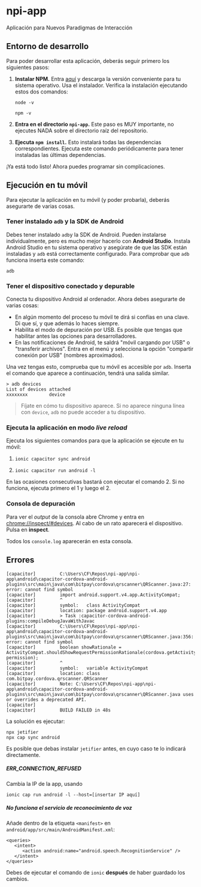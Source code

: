 # npi-app

Aplicación para Nuevos Paradigmas de Interacción

## Entorno de desarrollo

Para poder desarrollar esta aplicación, deberás seguir primero los siguientes pasos:

1. **Instalar NPM.** Entra [aquí](https://nodejs.org/en/download/) y descarga la versión conveniente para tu sistema operativo. Usa el instalador. Verifica la instalación ejecutando estos dos comandos:

   ```
   node -v
   ```

   ```
   npm -v
   ```

2. **Entra en el directorio `npi-app`.** Este paso es MUY importante, no ejecutes NADA sobre el directorio raíz del repositorio.

3. **Ejecuta `npm install`.** Esto instalará todas las dependencias correspondientes. Ejecuta este comando periódicamente para tener instaladas las últimas dependencias.

¡Ya está todo listo! Ahora puedes programar sin complicaciones.

## Ejecución en tu móvil

Para ejecutar la aplicación en tu móvil (y poder probarla), deberás asegurarte de varias cosas.

### Tener instalado `adb` y la SDK de Android

Debes tener instalado `adb`y la SDK de Android. Pueden instalarse individualmente, pero es mucho mejor hacerlo con **Android Studio**. Instala Android Studio en tu sistema operativo y asegúrate de que las SDK están instaladas y `adb` está correctamente configurado. Para comprobar que `adb` funciona inserta este comando:

```
adb
```

### Tener el dispositivo conectado y depurable

Conecta tu dispositivo Android al ordenador. Ahora debes asegurarte de varias cosas:

* En algún momento del proceso tu móvil te dirá si confías en una clave. Di que sí, y que además lo haces siempre.
* Habilita el modo de depuración por USB. Es posible que tengas que habilitar antes las opciones para desarrolladores.
* En las notificaciones de Android, te saldrá "móvil cargando por USB" o "transferir archivos". Entra en el menú y selecciona la opción "compartir conexión por USB" (nombres aproximados).

Una vez tengas esto, comprueba que tu móvil es accesible por `adb`. Inserta el comando que aparece a continuación, tendrá una salida similar.

```
> adb devices
List of devices attached
xxxxxxxx        device
```
> Fíjate en cómo tu dispositivo aparece. Si no aparece ninguna línea con `device`, `adb` no puede acceder a tu dispositivo.

### Ejecuta la aplicación en modo _live reload_

Ejecuta los siguientes comandos para que la aplicación se ejecute en tu móvil:

1. ```
   ionic capacitor sync android
   ```

2. ```
   ionic capacitor run android -l
   ```

En las ocasiones consecutivas bastará con ejecutar el comando 2. Si no funciona, ejecuta primero el 1 y luego el 2.

### Consola de depuración

Para ver el _output_ de la consola abre Chrome y entra en [chrome://inspect/#devices](chrome://inspect/#devices). Al cabo de un rato aparecerá el dispositivo. Pulsa en **inspect**.

Todos los `console.log` aparecerán en esta consola.


## Errores

```
[capacitor]         C:\Users\CF\Repos\npi-app\npi-app\android\capacitor-cordova-android-plugins\src\main\java\com\bitpay\cordova\qrscanner\QRScanner.java:27: error: cannot find symbol
[capacitor]         import android.support.v4.app.ActivityCompat;
[capacitor]         ^
[capacitor]         symbol:   class ActivityCompat
[capacitor]         location: package android.support.v4.app
[capacitor]         > Task :capacitor-cordova-android-plugins:compileDebugJavaWithJavac
[capacitor]         C:\Users\CF\Repos\npi-app\npi-app\android\capacitor-cordova-android-plugins\src\main\java\com\bitpay\cordova\qrscanner\QRScanner.java:356: error: cannot find symbol
[capacitor]         boolean showRationale = ActivityCompat.shouldShowRequestPermissionRationale(cordova.getActivity(), permission);
[capacitor]         ^
[capacitor]         symbol:   variable ActivityCompat
[capacitor]         location: class com.bitpay.cordova.qrscanner.QRScanner
[capacitor]         Note: C:\Users\CF\Repos\npi-app\npi-app\android\capacitor-cordova-android-plugins\src\main\java\com\bitpay\cordova\qrscanner\QRScanner.java uses or overrides a deprecated API.
[capacitor]
[capacitor]         BUILD FAILED in 48s
```

La solución es ejecutar:

```
npx jetifier
npx cap sync android
```

Es posible que debas instalar `jetifier` antes, en cuyo caso te lo indicará directamente.

##### ERR_CONNECTION_REFUSED

Cambia la IP de la app, usando

```
ionic cap run android -l --host=[insertar IP aquí]
```


##### No funciona el servicio de reconocimiento de voz

Añade dentro de la etiqueta `<manifest>` en `android/app/src/main/AndroidManifest.xml`:

```
<queries>
   <intent>
      <action android:name="android.speech.RecognitionService" />
   </intent>
</queries>
```

Debes de ejecutar el comando de `ionic` **después** de haber guardado los cambios.
